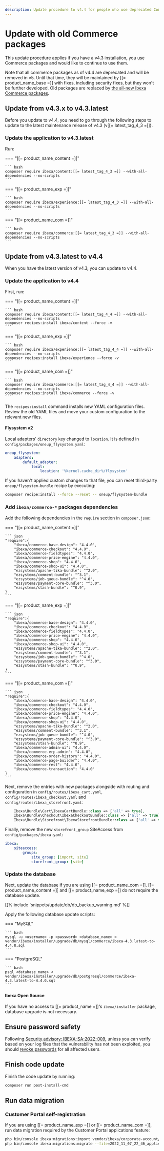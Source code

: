 ```yaml
---
description: Update procedure to v4.4 for people who use deprecated Commerce packages and want to keep them.
---
```


# Update with old Commerce packages

This update procedure applies if you have a v4.3 installation, you use Commerce packages and would like to continue to use them.

Note that all commerce packages as of v4.4 are deprecated and will be removed in v5.
Until that time, they will be maintained by [[= product_name_base =]] with fixes, including security fixes, but they won't be further developed.
Old packages are replaced by [the all-new Ibexa Commerce packages](ibexa_dxp_v4.4.md#all-new-ibexa-commerce-packages).

## Update from v4.3.x to v4.3.latest

Before you update to v4.4, you need to go through the following steps to update to the latest maintenance release of v4.3 (v[[= latest_tag_4_3 =]]).

### Update the application to v4.3.latest

Run:

=== "[[= product_name_content =]]"

    ``` bash
    composer require ibexa/content:[[= latest_tag_4_3 =]] --with-all-dependencies --no-scripts
    ```

=== "[[= product_name_exp =]]"

    ``` bash
    composer require ibexa/experience:[[= latest_tag_4_3 =]] --with-all-dependencies --no-scripts
    ```

=== "[[= product_name_com =]]"

    ``` bash
    composer require ibexa/commerce:[[= latest_tag_4_3 =]] --with-all-dependencies --no-scripts
    ```

## Update from v4.3.latest to v4.4

When you have the latest version of v4.3, you can update to v4.4.

### Update the application to v4.4

First, run:

=== "[[= product_name_content =]]"

    ``` bash
    composer require ibexa/content:[[= latest_tag_4_4 =]] --with-all-dependencies --no-scripts
    composer recipes:install ibexa/content --force -v
    ```

=== "[[= product_name_exp =]]"

    ``` bash
    composer require ibexa/experience:[[= latest_tag_4_4 =]] --with-all-dependencies --no-scripts
    composer recipes:install ibexa/experience --force -v
    ```

=== "[[= product_name_com =]]"

    ``` bash
    composer require ibexa/commerce:[[= latest_tag_4_4 =]] --with-all-dependencies --no-scripts
    composer recipes:install ibexa/commerce --force -v
    ```

The `recipes:install` command installs new YAML configuration files.
Review the old YAML files and move your custom configuration to the relevant new files.

#### Flysystem v2

Local adapters' `directory` key changed to `location`.
It is defined in `config/packages/oneup_flysystem.yaml`:

```yaml
oneup_flysystem:
    adapters:
        default_adapter:
            local:
                location: '%kernel.cache_dir%/flysystem'
```

If you haven't applied custom changes to that file,
you can reset third-party `oneup/flysystem-bundle` recipe by executing:

```bash
composer recipe:install --force --reset -- oneup/flysystem-bundle
```

### Add `ibexa/commerce-*` packages dependencies

Add the following dependencies in the `require` section in `composer.json`:

=== "[[= product_name_content =]]"

    ``` json
    "require":{
        "ibexa/commerce-base-design": "4.4.0",
        "ibexa/commerce-checkout": "4.4.0",
        "ibexa/commerce-fieldtypes": "4.4.0",
        "ibexa/commerce-price-engine": "4.4.0",
        "ibexa/commerce-shop": "4.4.0",
        "ibexa/commerce-shop-ui": "4.4.0",
        "ezsystems/apache-tika-bundle": "^2.0",
        "ezsystems/comment-bundle": "^3.1",
        "ezsystems/job-queue-bundle": "^4.0",
        "ezsystems/payment-core-bundle": "^3.0",
        "ezsystems/stash-bundle": "^0.9",
    }
    ```

=== "[[= product_name_exp =]]"

    ``` json
    "require":{
        "ibexa/commerce-base-design": "4.4.0",
        "ibexa/commerce-checkout": "4.4.0",
        "ibexa/commerce-fieldtypes": "4.4.0",
        "ibexa/commerce-price-engine": "4.4.0",
        "ibexa/commerce-shop": "4.4.0",
        "ibexa/commerce-shop-ui": "4.4.0",
        "ezsystems/apache-tika-bundle": "^2.0",
        "ezsystems/comment-bundle": "^3.1",
        "ezsystems/job-queue-bundle": "^4.0",
        "ezsystems/payment-core-bundle": "^3.0",
        "ezsystems/stash-bundle": "^0.9",
    }
    ```

=== "[[= product_name_com =]]"

    ``` json
    "require":{
        "ibexa/commerce-base-design": "4.4.0",
        "ibexa/commerce-checkout": "4.4.0",
        "ibexa/commerce-fieldtypes": "4.4.0",
        "ibexa/commerce-price-engine": "4.4.0",
        "ibexa/commerce-shop": "4.4.0",
        "ibexa/commerce-shop-ui": "4.4.0",
        "ezsystems/apache-tika-bundle": "^2.0",
        "ezsystems/comment-bundle": "^3.1",
        "ezsystems/job-queue-bundle": "^4.0",
        "ezsystems/payment-core-bundle": "^3.0",
        "ezsystems/stash-bundle": "^0.9",
        "ibexa/commerce-admin-ui": "4.4.0",
        "ibexa/commerce-erp-admin": "4.4.0",
        "ibexa/commerce-order-history": "4.4.0",
        "ibexa/commerce-page-builder": "4.4.0",
        "ibexa/commerce-rest": "4.4.0",
        "ibexa/commerce-transaction": "4.4.0"
    }
    ```

Next, remove the entries with new packages alongside with routing and configuration in `config/routes/ibexa_cart.yaml`, `config/routes/ibexa_checkout.yaml` and `config/routes/ibexa_storefront.yaml`:

```php
    Ibexa\Bundle\Cart\IbexaCartBundle::class => ['all' => true],
    Ibexa\Bundle\Checkout\IbexaCheckoutBundle::class => ['all' => true],
    Ibexa\Bundle\Storefront\IbexaStorefrontBundle::class => ['all' => true],
```

Finally, remove the new `storefront_group` SiteAccess from `config/packages/ibexa.yaml`:

```yaml
ibexa:
    siteaccess:
        groups:
            site_group: [import, site]
            storefront_group: [site]
```

### Update the database

Next, update the database if you are using [[= product_name_com =]].
[[= product_name_content =]] and [[= product_name_exp =]] do not require the database update.

[[% include 'snippets/update/db/db_backup_warning.md' %]]

Apply the following database update scripts:

=== "MySQL"

    ``` bash
    mysql -u <username> -p <password> <database_name> < vendor/ibexa/installer/upgrade/db/mysql/commerce/ibexa-4.3.latest-to-4.4.0.sql
    ```

=== "PostgreSQL"

    ``` bash
    psql <database_name> < vendor/ibexa/installer/upgrade/db/postgresql/commerce/ibexa-4.3.latest-to-4.4.0.sql
    ```

#### Ibexa Open Source

If you have no access to [[= product_name =]]'s `ibexa/installer` package, database upgrade is not necessary.

## Ensure password safety

Following [Security advisory: IBEXA-SA-2022-009](https://developers.ibexa.co/security-advisories/ibexa-sa-2022-009-critical-vulnerabilities-in-graphql-role-assignment-ct-editing-and-drafts-tooltips),
unless you can verify based on your log files that the vulnerability has not been exploited,
you should [revoke passwords](https://doc.ibexa.co/en/latest/users/passwords/#revoking-passwords) for all affected users.

## Finish code update

Finish the code update by running:

``` bash
composer run post-install-cmd
```

## Run data migration

### Customer Portal self-registration

If you are using [[= product_name_exp =]] or [[= product_name_com =]],
run data migration required by the Customer Portal applications feature:

```bash
php bin/console ibexa:migrations:import vendor/ibexa/corporate-account/src/bundle/Resources/migrations/application_internal_fields.yaml --name=2022_11_07_22_46_application_internal_fields.yaml
php bin/console ibexa:migrations:migrate --file=2022_11_07_22_46_application_internal_fields.yaml
```